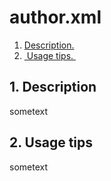 # author.xml


1. [Description.](#desc)
2. [ Usage tips. ](#usage)

<a name="desc"></a>
## 1. Description
sometext

<a name="usage"></a>
## 2. Usage tips
sometext

